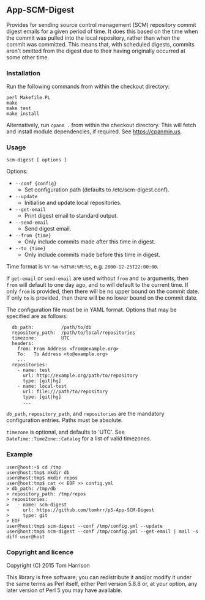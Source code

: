 ## App-SCM-Digest

Provides for sending source control management (SCM) repository commit
digest emails for a given period of time.  It does this based on the
time when the commit was pulled into the local repository, rather than
when the commit was committed.  This means that, with scheduled
digests, commits aren't omitted from the digest due to their having
originally occurred at some other time.

### Installation

Run the following commands from within the checkout directory:

```
perl Makefile.PL
make
make test
make install
```

Alternatively, run `cpanm .` from within the checkout directory.  This
will fetch and install module dependencies, if required.  See
https://cpanmin.us.

### Usage

```
scm-digest [ options ]
```

Options:

 * `--conf {config}`
    * Set configuration path (defaults to /etc/scm-digest.conf).
 * `--update`
    * Initialise and update local repositories.
 * `--get-email`
    * Print digest email to standard output.
 * `--send-email`
    * Send digest email.
 * `--from {time}`
    * Only include commits made after this time in digest.
 * `--to {time}`
    * Only include commits made before this time in digest.

Time format is `%Y-%m-%dT%H:%M:%S`, e.g. `2000-12-25T22:00:00`.

If `get-email` or `send-email` are used without `from` and `to`
arguments, then `from` will default to one day ago, and `to` will
default to the current time.  If only `from` is provided, then there
will be no upper bound on the commit date.  If only `to` is provided,
then there will be no lower bound on the commit date.

The configuration file must be in YAML format.  Options that may be
specified are as follows:

```
  db_path:          /path/to/db
  repository_path:  /path/to/local/repositories
  timezone:         UTC
  headers:
    from: From Address <from@example.org>
    To:   To Address <to@example.org>
    ...
  repositories:
    - name: test
      url: http://example.org/path/to/repository
      type: [git|hg]
    - name: local-test
      url: file:///path/to/repository
      type: [git|hg]
      ...
```

`db_path`, `repository_path`, and `repositories` are the mandatory
configuration entries.  Paths must be absolute.

`timezone` is optional, and defaults to 'UTC'.  See
`DateTime::TimeZone::Catalog` for a list of valid timezones.

### Example

```
user@host:~$ cd /tmp
user@host:tmp$ mkdir db
user@host:tmp$ mkdir repos
user@host:tmp$ cat << EOF >> config.yml
> db_path: /tmp/db
> repository_path: /tmp/repos
> repositories:
>   - name: scm-digest
>     url: https://github.com/tomhrr/p5-App-SCM-Digest
>     type: git
> EOF
user@host:tmp$ scm-digest --conf /tmp/config.yml --update
user@host:tmp$ scm-digest --conf /tmp/config.yml --get-email | mail -s diff user@host
```

### Copyright and licence

Copyright (C) 2015 Tom Harrison

This library is free software; you can redistribute it and/or modify
it under the same terms as Perl itself, either Perl version 5.8.8 or,
at your option, any later version of Perl 5 you may have available.
